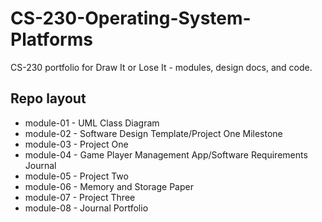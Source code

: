 # CS-230-Operating-System-Platforms

CS-230 portfolio for Draw It or Lose It - modules, design docs, and code.

## Repo layout
- module-01 - UML Class Diagram
- module-02 - Software Design Template/Project One Milestone
- module-03 - Project One
- module-04 - Game Player Management App/Software Requirements Journal
- module-05 - Project Two
- module-06 - Memory and Storage Paper
- module-07 - Project Three
- module-08 - Journal Portfolio
